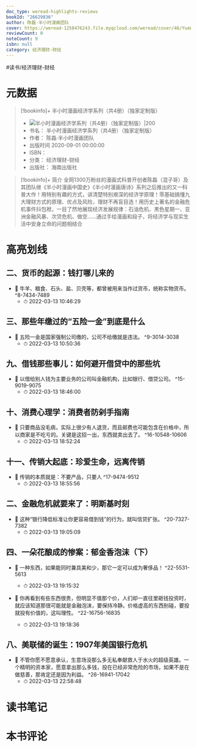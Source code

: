 ```yaml
---
doc_type: weread-highlights-reviews
bookId: "26629836"
author: 陈磊·半小时漫画团队
cover: https://weread-1258476243.file.myqcloud.com/weread/cover/46/YueWen_26629836/t7_YueWen_26629836.jpg
reviewCount: 0
noteCount: 9
isbn: null
category: 经济理财-财经
---
```


#读书/经济理财-财经

# 元数据
> [!bookinfo]+ 半小时漫画经济学系列（共4册）（独家定制版）
> - ![ 半小时漫画经济学系列（共4册）（独家定制版）|200](https://weread-1258476243.file.myqcloud.com/weread/cover/46/YueWen_26629836/t7_YueWen_26629836.jpg)
> - 书名： 半小时漫画经济学系列（共4册）（独家定制版）
> - 作者： 陈磊·半小时漫画团队
> - 出版时间 2020-09-01 00:00:00
> - ISBN： 
> - 分类： 经济理财-财经
> - 出版社： 海南出版社

> [!bookinfo]+ 简介
> 全网1300万粉丝的漫画式科普开创者陈磊（混子哥）及其团队继《半小时漫画中国史》《半小时漫画唐诗》系列之后推出的又一科普大作！用特别有趣的方式，讲清楚特别艰深的经济学原理！零基础搞懂九大理财方式的原理、优点及风险，理财不再盲目选！用历史上著名的金融危机事件抖包袱，一目了然地展现经济发展规律：石油危机、黑色星期一、亚洲金融风暴、次贷危机、做空……通过手绘漫画和段子，将经济学与现实生活中安身立命的问题相结合
# 高亮划线

## 二、货币的起源：钱打哪儿来的


- 📌 牛羊、粮食、石头、盐、贝壳等，都曾被用来当作过货币，统称实物货币。 ^8-7434-7489
    - ⏱ 2022-03-13 10:46:29 
## 三、那些年缴过的“五险一金”到底是什么


- 📌 五险一金是国家强制公司缴的，公司不给缴就是违法。 ^9-3014-3038
    - ⏱ 2022-03-13 10:50:36 
## 九、借钱那些事儿：如何避开借贷中的那些坑


- 📌 以借给别人钱为主要业务的公司叫金融机构，比如银行、借贷公司。 ^15-9019-9075
    - ⏱ 2022-03-13 18:46:00 
## 十、消费心理学：消费者防剁手指南


- 📌 只要商品没毛病，实际上很少有人退货，而且邮费也可能包含在价格中，所以商家是不吃亏的。关键是这招一出，东西就卖出去了。 ^16-10548-10606
    - ⏱ 2022-03-13 18:52:24 
## 十一、传销大起底：珍爱生命，远离传销


- 📌 传销的本质就是：不要产品，只要人 ^17-9474-9512
    - ⏱ 2022-03-13 18:55:56 
## 二、金融危机就要来了：明斯基时刻


- 📌 这种“银行降低标准让你更容易借到钱”的行为，就叫信贷扩张。 ^20-7327-7382
    - ⏱ 2022-03-13 19:05:09 
## 四、一朵花酿成的惨案：郁金香泡沫（下）


- 📌 一种东西，如果能同时兼具美和少，那它一定可以成为奢侈品！ ^22-5531-5613
    - ⏱ 2022-03-13 19:15:32 

- 📌 你再看到有些东西很贵，但明显不值那个价，人们却一直往里砸钱投资时，就应该知道那很可能就是金融泡沫，要保持冷静。价格虚高的东西别碰，要投就投有价值的，这叫理性。 ^22-16756-16835
    - ⏱ 2022-03-13 19:18:36 
## 八、美联储的诞生：1907年美国银行危机


- 📌 不管你愿不愿意承认，生意场没那么多无私奉献救人于水火的超级英雄。一个精明的资本家，愿意拿出那么多钱，投在已经非常危险的市场，如果不是在做慈善，那肯定还是因为利益。 ^26-16941-17042
    - ⏱ 2022-03-13 22:58:48 
# 读书笔记

# 本书评论

